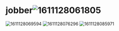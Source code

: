 # jobber![1611128061805](https://user-images.githubusercontent.com/76897002/135710363-efa8cee4-d42b-48de-9e34-d22377b5de8f.png)
![1611128069594](https://user-images.githubusercontent.com/76897002/135710366-7502175a-61af-48f6-b146-31caa692e188.png)
![1611128076296](https://user-images.githubusercontent.com/76897002/135710368-2b571664-abb2-42fa-87d7-3130b12573ff.png)
![1611128085971](https://user-images.githubusercontent.com/76897002/135710370-1eda239e-bc7f-47ff-bc71-01aec5ec570d.png)

 
